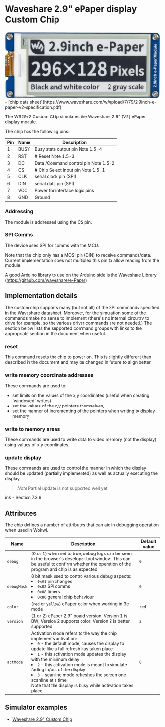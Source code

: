 
# Waveshare 2.9" ePaper display Custom Chip 

<img src="ws29v2.png"/>
- [chip data sheet](https://www.waveshare.com/w/upload/7/79/2.9inch-e-paper-v2-specification.pdf)

The WS29v2 Custom Chip simulates the Waveshare 2.9" (V2) ePaper display module. 

The chip has the following pins:

| Pin | Name | Description                                            |
| --- | ------------ | ------------------------------------------------------ |
| 1 | BUSY| Busy state output pin Note 1.5-4
| 2 | RST| # Reset Note 1.5-3
| 3 | DC | Data /Command control pin Note 1.5-2
| 4 | CS | # Chip Select input pin Note 1.5-1
| 5 | CLK | serial clock pin (SPI)
| 6 | DIN | serial data pin (SPI)
| 7 | VCC | Power for interface logic pins
| 8 | GND | Ground




### Addressing
The module is addressed using the CS pin. 
### SPI Comms 
The device uses SPI for comms with the MCU.

Note that the chip only has a MOSI pin (DIN) to receive commands/data. Current implementation 
does not multiplex this pin to allow reading from the module.

A good Arduino library to use on the Arduino side is the Waveshare Library (https://github.com/waveshare/e-Paper)


## Implementation details
The custom chip supports many (but not all) of the SPI commands specified in the Waveshare datasheet. Moreover, for the simulation some of the commands make no sense to implement (there's no internal circuitry to drive for example, so the various driver commands are not needed.)
The section below lists the supported command groups with links to the appropriate section in the document when useful.

### reset 
This command resets the chip to power on. This is slightly different than described in the 
document and may be changed in future to align better

### write memory coordinate addresses
These commands are used to:
- set limits on the values of the x,y coordinates (useful when creating 'windowed' writes) 
- set the values of the x,y pointers themselves, 
- set the manner of incrementing of the pointers when writing to display memory 

### write to memory areas
These commands are used to write data to video memory (not the display) using values of x,y coordinates. 

### update display
These commands are used to control the manner in which the display should be updated (partially implemented) as well as actually executing the display.

> *Note* Partial update is not supported well yet

ink - Section 7.3.6
## Attributes
The chip defines a number of attributes that can aid in debugging operation when used in Wokwi. 

| Name         | Description                                            | Default value             |
| ------------ | ------------------------------------------------------ | ------------------------- |
| `debug`   | (0 or 1) when set to true, debug logs can be seen in the browser's developer tool window. This can be useful to confirm whether the operation of the program and chip is as expected | `0` |
| `debugMask`   | 8 bit mask used to contro various debug aspects:<br> <li> `0x01` pin changes<br> <li> `0x02` SPI comms <br> <li> `0x08` timers<br> <li> `0x80` general chip behaviour | `0` |
| `color`   | (`red` or `yellow`) ePaper color when working in 3c mode | `red` |
| `version`   | (1 or 2) ePaper 2.9" board version. Version 1 is BW, Version 2 supports color. Version 2 is better supported | `2` |
| `actMode`   | Activation mode refers to the way the chip implements activation:<br><li>`0` - the default mode, causes the display to update like a full refresh has taken place<br><li>`1` - this activation mode updates the display with the minimum delay<br><li>`2` - this activation mode is meant to simulate fading in/out of the display<br><li>`3` - scanline mode refreshes the screen one scanline at a time<br>Note that the display is busy while activation takes place   | `0` |

## Simulator examples

- [Waveshare 2.9" Custom Chip](https://wokwi.com/projects/359124046635125761)
